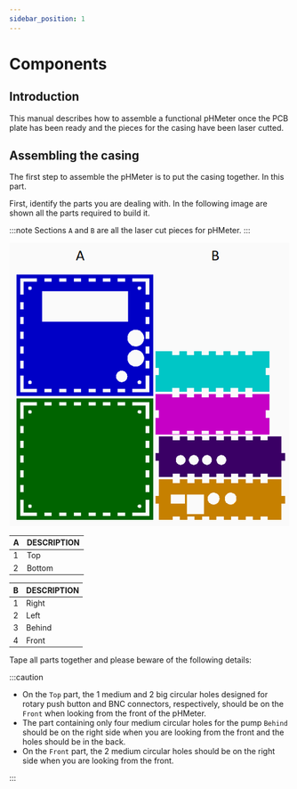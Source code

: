 ```yaml
---
sidebar_position: 1
---
```


# Components

## Introduction

This manual describes how to assemble a functional pHMeter once the PCB plate has been ready and the pieces for the casing have been laser cutted.

## Assembling the casing

The first step to assemble the pHMeter is to put the casing together. In this part.

First, identify the parts you are dealing with. In the following image are shown all the parts required to build it.

:::note
Sections `A` and `B` are all the laser cut pieces for pHMeter.
:::

![Base part](images/main_case.png)

| A    | DESCRIPTION |
| :--- | ----------- |
| 1    | Top         |
| 2    | Bottom      |

| B    | DESCRIPTION |
| :--- | ----------- |
| 1    | Right       |
| 2    | Left        |
| 3    | Behind      |
| 4    | Front       |

Tape all parts together and please beware of the following details:

:::caution

- On the `Top` part, the 1 medium and 2 big circular holes designed for rotary push button and BNC connectors, respectively, should be on the `Front` when looking from the front of the pHMeter.
- The part containing only four medium circular holes for the pump `Behind` should be on the right side when you are looking from the front and the holes should be in the back.
- On the `Front` part, the 2 medium circular holes should be on the right side when you are looking from the front.

:::
